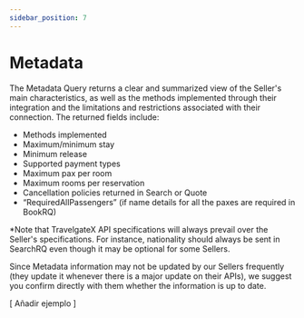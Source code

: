 ```yaml
---
sidebar_position: 7
---
```


# Metadata

The Metadata Query returns a clear and summarized view of the Seller's main characteristics, as well as the methods implemented through their integration and the limitations and restrictions associated with their connection. The returned fields include:

* Methods implemented
* Maximum/minimum stay
* Minimum release
* Supported payment types
* Maximum pax per room
* Maximum rooms per reservation
* Cancellation policies returned in Search or Quote
* “RequiredAllPassengers” (if name details for all the paxes are required in BookRQ)

*Note that TravelgateX API specifications will always prevail over the Seller's specifications. For instance, nationality should always be sent in SearchRQ even though it may be optional for some Sellers.

Since Metadata information may not be updated by our Sellers frequently (they update it whenever there is a major update on their APIs), we suggest you confirm directly with them whether the information is up to date.

[ Añadir ejemplo ]
